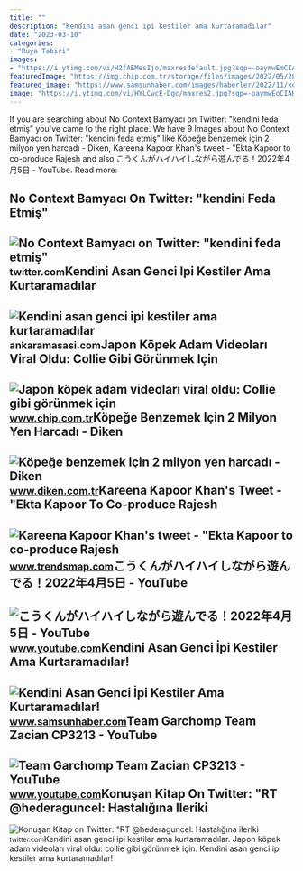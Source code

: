 ```yaml
---
title: ""
description: "Kendini asan genci ipi kestiler ama kurtaramadılar"
date: "2023-03-10"
categories:
- "Ruya Tabiri"
images:
- "https://i.ytimg.com/vi/H2fAEMesIjo/maxresdefault.jpg?sqp=-oaymwEmCIAKENAF8quKqQMa8AEB-AH-CYAC0AWKAgwIABABGGUgXyhTMA8=&amp;rs=AOn4CLCJYSghky0o-ilndxvg6fCYAda1ug"
featuredImage: "https://img.chip.com.tr/storage/files/images/2022/05/28/kopek4-r6CD.jpg"
featured_image: "https://www.samsunhaber.com/images/haberler/2022/11/kendini_asan_genci_ipi_kestiler_ama_kurtaramadilar_h86643_c83ba.png"
image: "https://i.ytimg.com/vi/HYLCwcE-Dgc/maxres2.jpg?sqp=-oaymwEoCIAKENAF8quKqQMcGADwAQH4AYwCgALgA4oCDAgAEAEYRSBHKGUwDw==&amp;rs=AOn4CLC_ulBvmvqa2cf2uT56Qfk3FCYaDA"
---
```


If you are searching about No Context Bamyacı on Twitter: "kendini feda etmiş" you've came to the right place. We have 9 Images about No Context Bamyacı on Twitter: "kendini feda etmiş" like Köpeğe benzemek için 2 milyon yen harcadı - Diken, Kareena Kapoor Khan's tweet - "Ekta Kapoor to co-produce Rajesh and also こうくんがハイハイしながら遊んでる！2022年4月5日 - YouTube. Read more:

No Context Bamyacı On Twitter: "kendini Feda Etmiş"
---------------------------------------------------

 ![No Context Bamyacı on Twitter: "kendini feda etmiş"](https://pbs.twimg.com/media/Fcc8r4oXwAAEgyO.jpg) <small>twitter.com</small>Kendini Asan Genci Ipi Kestiler Ama Kurtaramadılar
--------------------------------------------------

 ![Kendini asan genci ipi kestiler ama kurtaramadılar](https://cdn.ankaramasasi.com/2022/11/29/kendini-asan-genci-ipi-kestiler-ama-kurtaramadilar-manset-mtxjvvt0.jpg) <small>ankaramasasi.com</small>Japon Köpek Adam Videoları Viral Oldu: Collie Gibi Görünmek Için
----------------------------------------------------------------

 ![Japon köpek adam videoları viral oldu: Collie gibi görünmek için](https://img.chip.com.tr/storage/files/images/2022/05/28/kopek4-r6CD.jpg) <small>www.chip.com.tr</small>Köpeğe Benzemek Için 2 Milyon Yen Harcadı - Diken
-------------------------------------------------

 ![Köpeğe benzemek için 2 milyon yen harcadı - Diken](https://www.diken.com.tr/wp-content/uploads/2022/05/20220528-kopekkostum-twttr.jpg) <small>www.diken.com.tr</small>Kareena Kapoor Khan's Tweet - "Ekta Kapoor To Co-produce Rajesh
---------------------------------------------------------------

 ![Kareena Kapoor Khan's tweet - "Ekta Kapoor to co-produce Rajesh](https://pbs.twimg.com/media/Fcyada8X0AANSFu.jpg) <small>www.trendsmap.com</small>こうくんがハイハイしながら遊んでる！2022年4月5日 - YouTube
-------------------------------------

 ![こうくんがハイハイしながら遊んでる！2022年4月5日 - YouTube](https://i.ytimg.com/vi/H2fAEMesIjo/maxresdefault.jpg?sqp=-oaymwEmCIAKENAF8quKqQMa8AEB-AH-CYAC0AWKAgwIABABGGUgXyhTMA8=&rs=AOn4CLCJYSghky0o-ilndxvg6fCYAda1ug) <small>www.youtube.com</small>Kendini Asan Genci İpi Kestiler Ama Kurtaramadılar!
---------------------------------------------------

 ![Kendini Asan Genci İpi Kestiler Ama Kurtaramadılar!](https://www.samsunhaber.com/images/haberler/2022/11/kendini_asan_genci_ipi_kestiler_ama_kurtaramadilar_h86643_c83ba.png) <small>www.samsunhaber.com</small>Team Garchomp Team Zacian CP3213 - YouTube
------------------------------------------

 ![Team Garchomp Team Zacian CP3213 - YouTube](https://i.ytimg.com/vi/HYLCwcE-Dgc/maxres2.jpg?sqp=-oaymwEoCIAKENAF8quKqQMcGADwAQH4AYwCgALgA4oCDAgAEAEYRSBHKGUwDw==&rs=AOn4CLC_ulBvmvqa2cf2uT56Qfk3FCYaDA) <small>www.youtube.com</small>Konuşan Kitap On Twitter: "RT @hederaguncel: Hastalığına Ileriki
----------------------------------------------------------------

 ![Konuşan Kitap on Twitter: "RT @hederaguncel: Hastalığına ileriki](https://pbs.twimg.com/media/FY24qAOXkAEquwc.jpg) <small>twitter.com</small>Kendini asan genci ipi kestiler ama kurtaramadılar. Japon köpek adam videoları viral oldu: collie gibi görünmek için. Kendini asan genci i̇pi kestiler ama kurtaramadılar!
